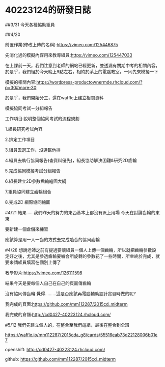 # 40223124的研發日誌


##3/31
今天各種協助組員

##4/20

前置作業(修改上傳的名稱):https://vimeo.com/125446875

先消化過的模擬內容用來教導組員:https://vimeo.com/125447033

在上課前一天，我們注意到老師的網站已經更新，並透漏有關期中考的相關內容，於是乎，我們組於今天晚上9點左右，相約於系上的電腦教室，一同先來模擬一下

模擬的相關內容:https://wordpress-productownermde.rhcloud.com/?p=30#more-30

於是乎，我們開始分工，還在waffle上建立相關資料


模擬協同考試－分組報告

工作項目:說明整個協同考試的流程規劃

1.組長研究考試內容

2.排定工作項目

3.組員去選工作，沒選幫他排

4.組員去執行協同報告(查資料優先)，組長協助解決困難&研究2D齒輪

5.完成協同模擬考試分組報告

6.組長建立2D參數齒輪繪圖大綱

7.組員協同建立齒輪組合

8.完成2D 網際協同繪圖

#4/21
結果......我們昨天的努力的東西基本上都沒有派上用場
今天在討論齒輪的東東

要新建一個倉儲來練習

應該算是用一人一齒的方式去完成嚙合的協同齒輪

#4/28
想說老師之前有提過要讓組員一個人上傳一個齒輪，所以就把齒輪參數設定好之後，尤其是參透齒輪要嚙合所旋轉的參數花了一些時間，所幸終於完成，就要來請組員填寫在個別上傳了

教學影片:https://vimeo.com/126111598


結果今天是要每個人自己在自己的頁面傳齒輪

沒有協同傳齒輪
覺得.........這是否應該再電腦輔助設計實習時做的呢?

我完成的頁面:https://github.com/mm112287/2015cd_midterm

我完成的倉儲:http://cd0427-40223124.rhcloud.com/

#5/12
我們先建立個人的，在整合至我們這組，最後在整合到全班

https://waffle.io/mm112287/2015cda_g8/cards/55516eab73d22128006b01e7

openshift:
http://cd0427-40223124.rhcloud.com/

github:
https://github.com/mm112287/2015cd_midterm


